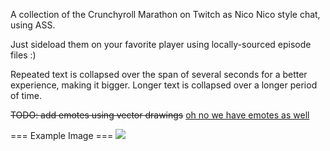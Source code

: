 A collection of the Crunchyroll Marathon on Twitch as Nico Nico style chat, using ASS.

Just sideload them on your favorite player using locally-sourced episode files :)

Repeated text is collapsed over the span of several seconds for a better experience, making it bigger. Longer text is collapsed over a longer period of time.

~~TODO: add emotes using vector drawings~~ [oh no we have emotes as well](https://streamable.com/bzs24)

=== Example Image ===
![](https://i.imgur.com/QVJLIQn.jpg)

